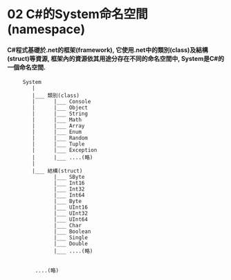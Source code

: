 # 02 C#的System命名空間(namespace)

#### C#程式基礎於.net的框架(framework), 它使用.net中的類別(class)及結構(struct)等資源, 框架內的資源依其用途分存在不同的命名空間中, System是C#的一個命名空間. 

```
     System
        |
        |___ 類別(class)
        |      |___ Console
        |      |___ Object        
        |      |___ String
        |      |___ Math
        |      |___ Array
        |      |___ Enum
        |      |___ Random
        |      |___ Tuple
        |      |___ Exception
        |      |___ ....(略)
        |
        |___ 結構(struct)
               |___ SByte
               |___ Int16        
               |___ Int32        
               |___ Int64
               |___ Byte        
               |___ UInt16 
               |___ UInt32
               |___ UInt64        
               |___ Char 
               |___ Boolean
               |___ Single        
               |___ Double         
               |___ ....(略)
               
                  
         ....(略) 
```
